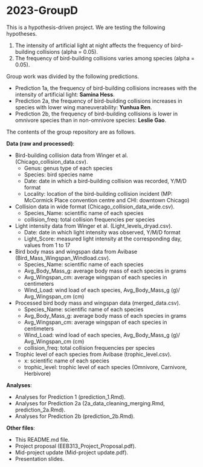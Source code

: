# 2023-GroupD

This is a hypothesis-driven project. We are testing the following hypotheses. 

1. The intensity of artificial light at night affects the frequency of bird-building collisions (alpha = 0.05). 
2. The frequency of bird-building collisions varies among species (alpha = 0.05).

Group work was divided by the following predictions. 

* Prediction 1a, the frequency of bird-building collisions increases with the intensity of artificial light: **Samina Hess**. 
* Prediction 2a, the frequency of bird-building collisions increases in species with lower wing maneuverability: **Yunhua Ren**. 
* Prediction 2b, the frequency of bird-building collisions is lower in omnivore species than in non-omnivore species: **Leslie Gao**. 

The contents of the group repository are as follows. 

**Data (raw and processed)**:

* Bird-building collision data from Winger et al. (Chicago_collision_data.csv).
  - Genus: genus type of each species
  - Species: bird species name
  - Date: date in which a bird-building collision was recorded, Y/M/D format
  - Locality: location of the bird-building collision incident (MP: McCormick Place convention centre and CHI: downtown Chicago)
* Collision data in wide format (Chicago_collision_data_wide.csv).
  - Species_Name: scientific name of each species
  - collision_freq: total collision frequencies per species
* Light intensity data from Winger et al. (Light_levels_dryad.csv).
  - Date: date in which light intensity was observed, Y/M/D format
  - Light_Score: measured light intensity at the corresponding day, values from 1 to 17
* Bird body mass and wingspan data from Avibase (Bird_Mass_Wingspan_Windload.csv).
  - Species_Name: scientific name of each species
  - Avg_Body_Mass_g: average body mass of each species in grams
  - Avg_Wingspan_cm: average wingspan of each species in centimeters
  - Wind_Load: wind load of each species, Avg_Body_Mass_g (g)/ Avg_Wingspan_cm (cm)
* Processed bird body mass and wingspan data (merged_data.csv).
  - Species_Name: scientific name of each species
  - Avg_Body_Mass_g: average body mass of each species in grams
  - Avg_Wingspan_cm: average wingspan of each species in centimeters
  - Wind_Load: wind load of each species, Avg_Body_Mass_g (g)/ Avg_Wingspan_cm (cm)
  - collision_freq: total collision frequencies per species
* Trophic level of each species from Avibase (trophic_level.csv).
  - x: scientific name of each species
  - trophic_level: trophic level of each species (Omnivore, Carnivore, Herbivore)

**Analyses**:

* Analyses for Prediction 1 (prediction_1.Rmd). 
* Analyses for Prediction 2a (2a_data_cleaning_merging.Rmd, prediction_2a.Rmd). 
* Analyses for Prediction 2b (prediction_2b.Rmd). 

**Other files**:

* This README.md file. 
* Project proposal (EEB313_Project_Proposal.pdf). 
* Mid-project update (Mid-project update.pdf). 
* Presentation slides. 

